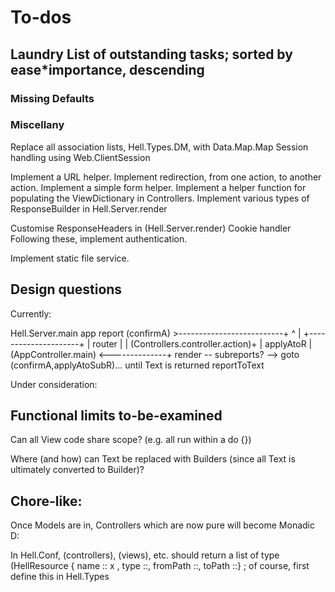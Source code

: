 # To-dos

## Laundry List of outstanding tasks; sorted by ease*importance, descending

### Missing Defaults

### Miscellany

Replace all association lists, Hell.Types.DM, with Data.Map.Map
Session handling using Web.ClientSession

Implement a URL helper.
Implement redirection, from one action, to another action.
Implement a simple form helper.
Implement a helper function for populating the ViewDictionary in Controllers.
Implement various types of ResponseBuilder in Hell.Server.render

Customise ResponseHeaders in (Hell.Server.render)
  Cookie handler
      Following these, implement authentication.

Implement static file service.

## Design questions  

Currently:

  Hell.Server.main
    app
      report
        (confirmA) >--------------------------+
                     ^                        |
                     +---------------------+  |
          router                           |  |
            (Controllers.controller.action)+  |
        applyAtoR                                  |
          (AppController.main) <--------------+
      render -- subreports? --> goto (confirmA,applyAtoSubR)...
                                  until Text is returned
        reportToText

Under consideration:

## Functional limits to-be-examined

Can all View code share scope? (e.g. all run within a do {})

Where (and how) can Text be replaced with Builders (since all Text is
ultimately converted to Builder)?

## Chore-like:

Once Models are in, Controllers which are now pure will become Monadic D:

In Hell.Conf, (controllers), (views), etc. should return a list of type
(HellResource { name :: x ,  type ::, fromPath ::, toPath ::} ; of course,
first define this in Hell.Types

